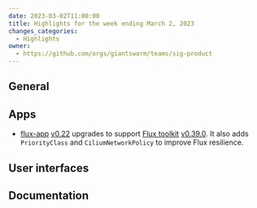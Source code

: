 ```yaml
---
date: 2023-03-02T11:00:00
title: Highlights for the week ending March 2, 2023
changes_categories:
  - Highlights
owner:
  - https://github.com/orgs/giantswarm/teams/sig-product
---
```


## General

## Apps

- [flux-app](https://github.com/giantswarm/flux-app) [v0.22](https://github.com/giantswarm/flux-app/releases/tag/v0.22.0) upgrades to support [Flux toolkit](https://github.com/fluxcd/flux2) [v0.39.0](https://github.com/fluxcd/flux2/releases/tag/v0.39.0). It also adds `PriorityClass` and `CiliumNetworkPolicy` to improve Flux resilience.

## User interfaces

## Documentation

